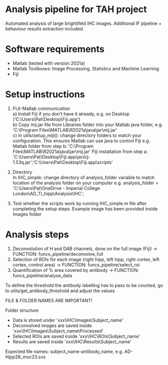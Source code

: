 # Analysis pipeline for TAH project
Automated analysis of large brightifeld IHC images. Additional IF pipeline + behaviour results extraction included.

# Software requirements
* Matlab (tested with version 2021a)
* Matlab Toolboxes: Image Processing, Statistics and Machine Learning
* Fiji

# Setup instructions
1) FIJI-Matlab communication  
a) Install Fiji if you don't have it already, e.g. on Desktop ('C:\Users\Pat\Desktop\Fiji.app')  
b) Copy mij.jar file from Libraries folder into your Matlab java folder, e.g. 'C:\Program Files\MATLAB\R2021a\java\jar\mij.jar'  
c) In utils/setup_miji(): change directory folders to match your configuration. This ensures Matlab can use java to control Fiji
   e.g. Matlab folder from step b: 'C:\Program Files\MATLAB\R2021a\java\jar\mij.jar'
   Fiji installation from step a: 'C:\Users\Pat\Desktop\Fiji.app\jars\ij-1.53q.jar';'C:\Users\Pat\Desktop\Fiji.app\scripts'  

2) Directory  
In IHC_simple: change directory of analysis_folder variable to match location of the analysis folder on your computer
  e.g. analysis_folder = 'C:\Users\Pat\OneDrive - Imperial College London\AD_TI_hipp\Analysis\IHC';

3) Test whether the scripts work by running IHC_simple.m file after completing the setup steps. Example image has been provided inside Images folder


# Analysis steps
1) Deconvolution of H and DAB channels, done on the full image (Fiji) -> FUNCTION: funcs_pipeline/deconvolve_full
2) Selection of ROIs for each image (right hipp, left hipp, right cortex, left cortex, control area) -> FUNCTION: funcs_pipeline/select_roi
3) Quantification of % area covered by antibody -> FUNCTION: funcs_pipeline/analyse_data


To define the threshold the antibody labelling has to pass to be counted, go to utils/get_antibody_threshold and adjust the values


FILE & FOLDER NAMES ARE IMPORTANT!

Folder structure
* Data is stored under 'xxx\IHC\Images\Subject_name'
* Deconvolved images are saved inside 'xxx\IHC\Images\Subject_name\Processed'
* Selected ROIs are saved inside 'xxx\IHC\ROIs\Subject_name'
* Results are saved inside 'xxx\IHC\Results\Subject_name'

Expected file names: subject_name-antibody_name, e.g. AD-Hipp28_moc23.svs
